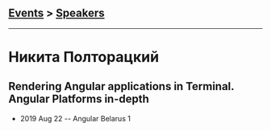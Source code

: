 ## [Events](../README.md) > [Speakers](../speakers.md)
---

# Никита Полторацкий

## Rendering Angular applications in Terminal. Angular Platforms in-depth
- 2019 Aug 22 -- Angular Belarus 1    
